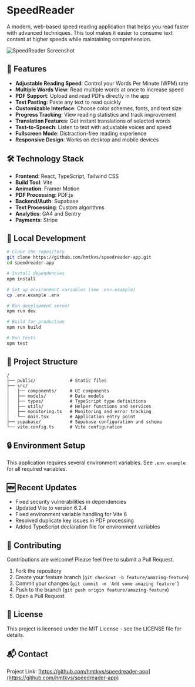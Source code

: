# SpeedReader

A modern, web-based speed reading application that helps you read faster with advanced techniques. This tool makes it easier to consume text content at higher speeds while maintaining comprehension.

![SpeedReader Screenshot](https://github.com/hmtkvs/speedreader-app/assets/placeholder-image.png)

## 🚀 Features

- **Adjustable Reading Speed**: Control your Words Per Minute (WPM) rate
- **Multiple Words View**: Read multiple words at once to increase speed
- **PDF Support**: Upload and read PDFs directly in the app
- **Text Pasting**: Paste any text to read quickly
- **Customizable Interface**: Choose color schemes, fonts, and text size
- **Progress Tracking**: View reading statistics and track improvement
- **Translation Features**: Get instant translations of selected words
- **Text-to-Speech**: Listen to text with adjustable voices and speed
- **Fullscreen Mode**: Distraction-free reading experience
- **Responsive Design**: Works on desktop and mobile devices

## 🛠️ Technology Stack

- **Frontend**: React, TypeScript, Tailwind CSS
- **Build Tool**: Vite
- **Animation**: Framer Motion
- **PDF Processing**: PDF.js
- **Backend/Auth**: Supabase
- **Text Processing**: Custom algorithms
- **Analytics**: GA4 and Sentry
- **Payments**: Stripe

## 🔧 Local Development

```bash
# Clone the repository
git clone https://github.com/hmtkvs/speedreader-app.git
cd speedreader-app

# Install dependencies
npm install

# Set up environment variables (see .env.example)
cp .env.example .env

# Run development server
npm run dev

# Build for production
npm run build

# Run tests
npm test
```

## 📁 Project Structure

```
/
├── public/             # Static files
├── src/
│   ├── components/     # UI components
│   ├── models/         # Data models
│   ├── types/          # TypeScript type definitions
│   ├── utils/          # Helper functions and services
│   ├── monitoring.ts   # Monitoring and error tracking
│   └── main.tsx        # Application entry point
├── supabase/           # Supabase configuration and schema
└── vite.config.ts      # Vite configuration
```

## 🔒 Environment Setup

This application requires several environment variables. See `.env.example` for all required variables.

## 🆕 Recent Updates

- Fixed security vulnerabilities in dependencies
- Updated Vite to version 6.2.4
- Fixed environment variable handling for Vite 6
- Resolved duplicate key issues in PDF processing
- Added TypeScript declaration file for environment variables

## 🤝 Contributing

Contributions are welcome! Please feel free to submit a Pull Request.

1. Fork the repository
2. Create your feature branch (`git checkout -b feature/amazing-feature`)
3. Commit your changes (`git commit -m 'Add some amazing feature'`)
4. Push to the branch (`git push origin feature/amazing-feature`)
5. Open a Pull Request

## 📄 License

This project is licensed under the MIT License - see the LICENSE file for details.

## 📬 Contact

Project Link: [https://github.com/hmtkvs/speedreader-app](https://github.com/hmtkvs/speedreader-app)